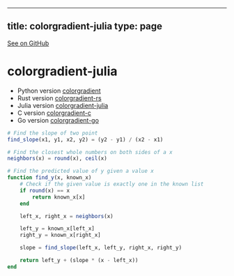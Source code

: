 
---
title: colorgradient-julia
type: page
---

[See on GitHub](https://github.com/jakeroggenbuck/colorgradient-julia/)

# colorgradient-julia
- Python version [colorgradient](https://github.com/JakeRoggenbuck/colorgradient)
- Rust version [colorgradient-rs](https://github.com/JakeRoggenbuck/colorgradient-rs)
- Julia version [colorgradient-julia](https://github.com/JakeRoggenbuck/colorgradient-julia)
- C version [colorgradient-c](https://github.com/JakeRoggenbuck/colorgradient-c)
- Go version [colorgradient-go](https://github.com/JakeRoggenbuck/colorgradient-go)

```jl
# Find the slope of two point
find_slope(x1, y1, x2, y2) = (y2 - y1) / (x2 - x1)

# Find the closest whole numbers on both sides of a x
neighbors(x) = round(x), ceil(x)

# Find the predicted value of y given a value x
function find_y(x, known_x)
    # Check if the given value is exactly one in the known list
    if round(x) == x
        return known_x[x]
    end

    left_x, right_x = neighbors(x)

    left_y = known_x[left_x]
    right_y = known_x[right_x]

    slope = find_slope(left_x, left_y, right_x, right_y)

    return left_y + (slope * (x - left_x))
end
```
